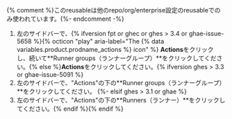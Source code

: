 {% comment %}このreusableは他のrepo/org/enterprise設定のreusableでのみ使われています。{%- endcomment -%}
1. 左のサイドバーで、{% ifversion fpt or ghec or ghes > 3.4 or ghae-issue-5658 %}{% octicon "play" aria-label="The {% data variables.product.prodname_actions %} icon" %} **Actions**をクリックし、続いて**Runner groups（ランナーグループ）**をクリックしてください。{% else %}**Actions**をクリックしてください。{% ifversion ghes > 3.3 or ghae-issue-5091 %}
1. 左のサイドバーで、"Actions"の下の**Runner groups（ランナーグループ）**をクリックしてください。
{%- elsif ghes > 3.1 or ghae %}
1. 左のサイドバーで、"Actions"の下の**Runners（ランナー）**をクリックしてください。{% endif %}{% endif %}